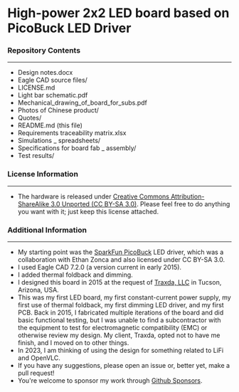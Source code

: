 High-power 2x2 LED board based on PicoBuck LED Driver
===================

### Repository Contents
-------------------
- Design notes.docx
- Eagle CAD source files/
- LICENSE.md
- Light bar schematic.pdf
- Mechanical_drawing_of_board_for_subs.pdf
- Photos of Chinese product/
- Quotes/
- README.md (this file)
- Requirements traceability matrix.xlsx
- Simulations _ spreadsheets/
- Specifications for board fab _ assembly/
- Test results/

### License Information
-------------------
- The hardware is released under [Creative Commons Attribution-ShareAlike 3.0 Unported (CC BY-SA 3.0)](http://creativecommons.org/licenses/by-sa/3.0/).  Please feel free to do anything you want with it; just keep this license attached.

### Additional Information
----------------------
- My starting point was the [SparkFun PicoBuck](https://github.com/sparkfun/PicoBuck) LED driver, which was a collaboration with Ethan Zonca and also licensed under CC BY-SA 3.0.
- I used Eagle CAD 7.2.0 (a version current in early 2015).
- I added thermal foldback and dimming.
- I designed this board in 2015 at the request of [Traxda, LLC](https://www.traxda.com/) in Tucson, Arizona, USA.
- This was my first LED board, my first constant-current power supply, my first use of thermal foldback, my first dimming LED driver, and my first PCB. Back in 2015, I fabricated multiple iterations of the board and did basic functional testing, but I was unable to find a subcontractor with the equipment to test for electromagnetic compatibility (EMC) or otherwise review my design. My client, Traxda, opted not to have me finish, and I moved on to other things.
- In 2023, I am thinking of using the design for something related to LiFi and OpenVLC.
- If you have any suggestions, please open an issue or, better yet, make a pull request!
- You're welcome to sponsor my work through [Github Sponsors](https://github.com/sponsors/LiamDGray/).
